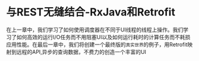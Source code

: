 # 与REST无缝结合-RxJava和Retrofit

在上一章中，我们学习了如何使用调度器在不同于UI线程的线程上操作。我们学习了如何高效的运行I/O任务而不用阻塞UI以及如何运行耗时的计算任务而不耗损应用性能。在最后一章中，我们将创建一个最终版的`真实世界`的例子，用Retrofit映射到远程的API,异步的查询数据，不费力的创造一个丰富的UI